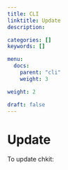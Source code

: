 ```yaml
---
title: CLI
linktitle: Update
description:

categories: []
keywords: []

menu:
  docs:
    parent: "cli"
    weight: 3

weight: 2

draft: false
---
```


# Update

To update chkit:
